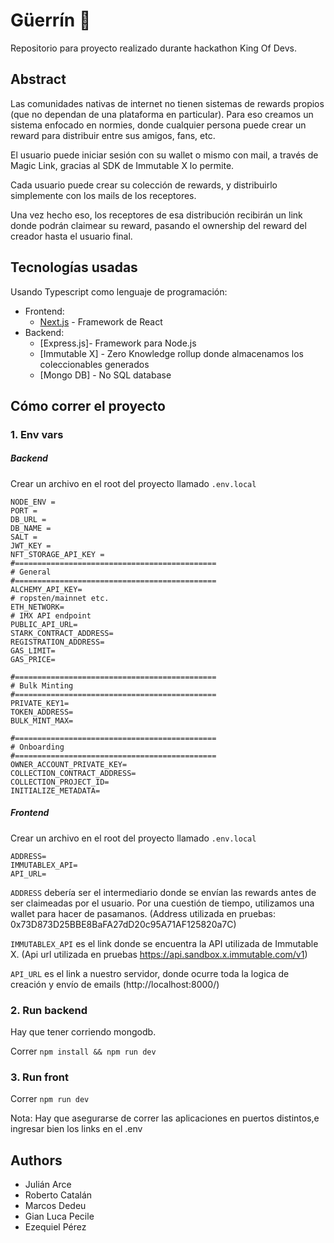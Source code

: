 # Güerrín 🍕

Repositorio para proyecto realizado durante hackathon King Of Devs.

## Abstract

Las comunidades nativas de internet no tienen sistemas de rewards propios (que no dependan de una plataforma en particular). Para eso creamos un sistema enfocado en normies, donde cualquier persona puede crear un reward para distribuir entre sus amigos, fans, etc.

El usuario puede iniciar sesión con su wallet o mismo con mail, a través de Magic Link, gracias al SDK de Immutable X lo permite. 

Cada usuario puede crear su colección de rewards, y distribuirlo simplemente con los mails de los receptores. 

Una vez hecho eso, los receptores de esa distribución recibirán un link donde podrán claimear su reward, pasando el ownership del reward del creador hasta el usuario final. 

## Tecnologías usadas

Usando Typescript como lenguaje de programación: 

- Frontend:
  - [Next.js](https://github.com/vercel/next.js) - Framework de React
- Backend: 
  - [Express.js]- Framework para Node.js
  - [Immutable X] - Zero Knowledge rollup donde almacenamos los coleccionables generados
  - [Mongo DB] - No SQL database
  
  
## Cómo correr el proyecto 
### 1. Env vars

#####  Backend

Crear un archivo en el root del proyecto llamado `.env.local`

```
NODE_ENV =
PORT =
DB_URL = 
DB_NAME = 
SALT = 
JWT_KEY =
NFT_STORAGE_API_KEY = 
#=============================================
# General
#=============================================
ALCHEMY_API_KEY=
# ropsten/mainnet etc.
ETH_NETWORK=
# IMX API endpoint
PUBLIC_API_URL=
STARK_CONTRACT_ADDRESS=
REGISTRATION_ADDRESS=
GAS_LIMIT=
GAS_PRICE=

#=============================================
# Bulk Minting
#=============================================
PRIVATE_KEY1=
TOKEN_ADDRESS=
BULK_MINT_MAX=

#=============================================
# Onboarding
#=============================================
OWNER_ACCOUNT_PRIVATE_KEY=
COLLECTION_CONTRACT_ADDRESS=
COLLECTION_PROJECT_ID=
INITIALIZE_METADATA=
```

##### Frontend
Crear un archivo en el root del proyecto llamado `.env.local`

```
ADDRESS= 
IMMUTABLEX_API=
API_URL=
```

`ADDRESS` debería ser el intermediario donde se envían las rewards antes de ser claimeadas por el usuario. Por una cuestión de tiempo, utilizamos una wallet para hacer de pasamanos. 
(Address utilizada en pruebas: 0x73D873D25BBE8BaFA27dD20c95A71AF125820a7C)

`IMMUTABLEX_API` es el link donde se encuentra la API utilizada de Immutable X. 
(Api url utilizada en pruebas https://api.sandbox.x.immutable.com/v1)

`API_URL` es el link a nuestro servidor, donde ocurre toda la logica de creación y envío de emails 
(http://localhost:8000/)

### 2. Run backend 

Hay que tener corriendo mongodb. 

Correr `npm install && npm run dev`


### 3. Run front 

Correr `npm run dev`

Nota: Hay que asegurarse de correr las aplicaciones en puertos distintos,e ingresar bien los links en el .env

## Authors 
- Julián Arce
- Roberto Catalán
- Marcos Dedeu
- Gian Luca Pecile 
- Ezequiel Pérez
  
  
  
  

